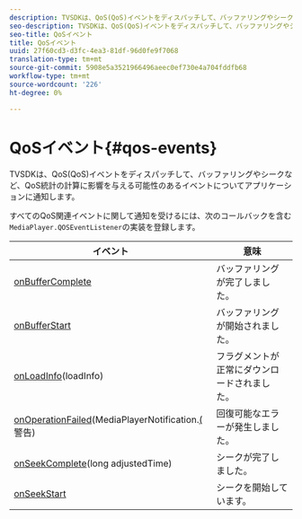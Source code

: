 ```yaml
---
description: TVSDKは、QoS(QoS)イベントをディスパッチして、バッファリングやシークなど、QoS統計の計算に影響を与える可能性のあるイベントについてアプリケーションに通知します。
seo-description: TVSDKは、QoS(QoS)イベントをディスパッチして、バッファリングやシークなど、QoS統計の計算に影響を与える可能性のあるイベントについてアプリケーションに通知します。
seo-title: QoSイベント
title: QoSイベント
uuid: 27f60cd3-d3fc-4ea3-81df-96d0fe9f7068
translation-type: tm+mt
source-git-commit: 5908e5a3521966496aeec0ef730e4a704fddfb68
workflow-type: tm+mt
source-wordcount: '226'
ht-degree: 0%

---
```



# QoSイベント{#qos-events}

TVSDKは、QoS(QoS)イベントをディスパッチして、バッファリングやシークなど、QoS統計の計算に影響を与える可能性のあるイベントについてアプリケーションに通知します。

すべてのQoS関連イベントに関して通知を受けるには、次のコールバックを含む`MediaPlayer.QOSEventListener`の実装を登録します。

| イベント | 意味 |
|---|---|
| [onBufferComplete](https://help.adobe.com/en_US/primetime/api/psdk/javadoc_1.4/com/adobe/mediacore/MediaPlayer.QOSEventListener.html#onBufferComplete()) | バッファリングが完了しました。 |
| [onBufferStart](https://help.adobe.com/en_US/primetime/api/psdk/javadoc_1.4/com/adobe/mediacore/MediaPlayer.QOSEventListener.html#onBufferStart()) | バッファリングが開始されました。 |
| [onLoadInfo](https://help.adobe.com/en_US/primetime/api/psdk/javadoc_1.4/com/adobe/mediacore/MediaPlayer.QOSEventListener.html#onLoadInfo(com.adobe.mediacore.qos.LoadInfo))(loadInfo) | フラグメントが正常にダウンロードされました。 |
| [onOperationFailed](https://help.adobe.com/en_US/primetime/api/psdk/javadoc_1.4/com/adobe/mediacore/MediaPlayer.QOSEventListener.html)(MediaPlayerNotification.[(](https://help.adobe.com/en_US/primetime/api/psdk/javadoc_1.4/com/adobe/mediacore/MediaPlayerNotification.Warning.html) 警告) | 回復可能なエラーが発生しました。 |
| [onSeekComplete](https://help.adobe.com/en_US/primetime/api/psdk/javadoc_1.4/com/adobe/mediacore/MediaPlayer.QOSEventListener.html#onSeekComplete(long))(long adjustedTime) | シークが完了しました。 |
| [onSeekStart](https://help.adobe.com/en_US/primetime/api/psdk/javadoc_1.4/com/adobe/mediacore/MediaPlayer.QOSEventListener.html#onSeekStart()) | シークを開始しています。 |